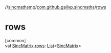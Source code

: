 //[sincmathsmp](../../index.md)/[com.github.gallvp.sincmaths](index.md)/[rows](rows.md)

# rows

[common]\
val [SincMatrix](-sinc-matrix/index.md).[rows](rows.md): [List](https://kotlinlang.org/api/latest/jvm/stdlib/kotlin.collections/-list/index.html)&lt;[SincMatrix](-sinc-matrix/index.md)&gt;
